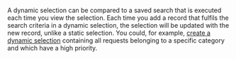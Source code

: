 <!-- markdownlint-disable-file MD041 -->
A dynamic selection can be compared to a saved search that is executed each time you view the selection. Each time you add a record that fulfils the search criteria in a dynamic selection, the selection will be updated with the new record, unlike a static selection. You could, for example, [create a dynamic selection][1] containing all requests belonging to a specific category and which have a high priority.

<!-- Referenced links -->
[1]: ../../learn/create/create-dynamic.yml
